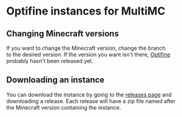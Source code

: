 # Optifine instances for MultiMC

## Changing Minecraft versions
If you want to change the Minecraft version, change the branch\
to the desired version. If the version you want isn't there, [Optifine](https://optifine.net/)\
probably hasn't been released yet.

## Downloading an instance
You can download the instance by going to the [releases page](https://github.com/MMCInstances/OptifineInstances/releases) and\
downloading a release. Each release will have a zip file named after\
the Minecraft version containing the instance.